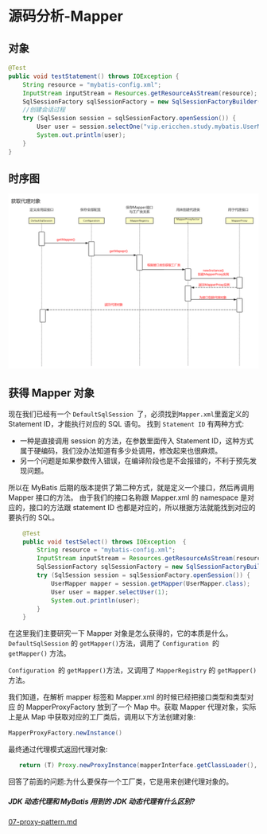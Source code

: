 # 源码分析-Mapper 

## 对象

```java
@Test
public void testStatement() throws IOException {
    String resource = "mybatis-config.xml";
    InputStream inputStream = Resources.getResourceAsStream(resource);
    SqlSessionFactory sqlSessionFactory = new SqlSessionFactoryBuilder().build(inputStream);
    //创建会话过程
    try (SqlSession session = sqlSessionFactory.openSession()) {
        User user = session.selectOne("vip.ericchen.study.mybatis.UserMapper.selectUser", 1);
        System.out.println(user);
    }
}
```
## 时序图

![image-20200222202949552](assets/image-20200222202949552.png)

## 获得 Mapper 对象

现在我们已经有一个 `DefaultSqlSession `了，必须找到` Mapper.xml `里面定义的 Statement ID，才能执行对应的 SQL 语句。
找到 `Statement ID` 有两种方式:

- 一种是直接调用 session 的方法，在参数里面传入 Statement ID，这种方式属于硬编码，我们没办法知道有多少处调用，修改起来也很麻烦。
- 另一个问题是如果参数传入错误，在编译阶段也是不会报错的，不利于预先发现问题。

所以在 MyBatis 后期的版本提供了第二种方式，就是定义一个接口，然后再调用 Mapper 接口的方法。
由于我们的接口名称跟 Mapper.xml 的 namespace 是对应的，接口的方法跟 statement ID 也都是对应的，所以根据方法就能找到对应的要执行的 SQL。

```java
    @Test
    public void testSelect() throws IOException  {
        String resource = "mybatis-config.xml";
        InputStream inputStream = Resources.getResourceAsStream(resource);
        SqlSessionFactory sqlSessionFactory = new SqlSessionFactoryBuilder().build(inputStream);
        try (SqlSession session = sqlSessionFactory.openSession()) {
            UserMapper mapper = session.getMapper(UserMapper.class);
            User user = mapper.selectUser(1);
            System.out.println(user);
        }
    }
```

在这里我们主要研究一下 Mapper 对象是怎么获得的，它的本质是什么。
`DefaultSqlSession` 的 `getMapper()`方法，调用了 `Configuration `的 `getMapper()` 方法。

`Configuration `的 `getMapper()`方法，又调用了 `MapperRegistry` 的 `getMapper()` 方法。

我们知道，在解析 mapper 标签和 Mapper.xml 的时候已经把接口类型和类型对应 的 MapperProxyFactory 放到了一个 Map 中。获取 Mapper 代理对象，实际上是从 Map 中获取对应的工厂类后，调用以下方法创建对象:

```java
MapperProxyFactory.newInstance()
```

最终通过代理模式返回代理对象:

```java
   return (T) Proxy.newProxyInstance(mapperInterface.getClassLoader(), new Class[] { mapperInterface }, mapperProxy);
```

回答了前面的问题:为什么要保存一个工厂类，它是用来创建代理对象的。

##### JDK 动态代理和 MyBatis 用到的 JDK 动态代理有什么区别? 

[07-proxy-pattern.md](../../01-design-patterns/03-structural-patterns/07-proxy-pattern.md) 